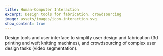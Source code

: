 ```yaml
---
title: Human-Computer Interaction
excerpt: Design tools for fabrication, crowdsourcing
image: assets/images/icon-interaction.svg
show_content: true
---
```


Design tools and user interface to simplify user design and fabrication (3d printing and weft knitting machines),
and crowdsourcing of complex user design tasks (video segmentation).

